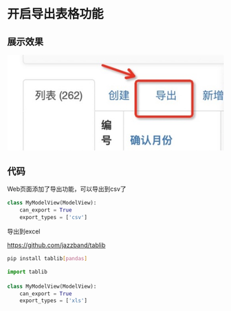 # 开启导出表格功能

## 展示效果

![](pic/09/006.jpg)

## 代码

Web页面添加了导出功能，可以导出到csv了

```python
class MyModelView(ModelView):
    can_export = True
    export_types = ['csv']
```


导出到excel

https://github.com/jazzband/tablib


```bash
pip install tablib[pandas]
```


```python
import tablib

class MyModelView(ModelView):
    can_export = True
    export_types = ['xls']
```
